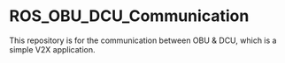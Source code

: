 # ROS_OBU_DCU_Communication
This repository is for the communication between OBU &amp; DCU, which is a simple V2X application.
